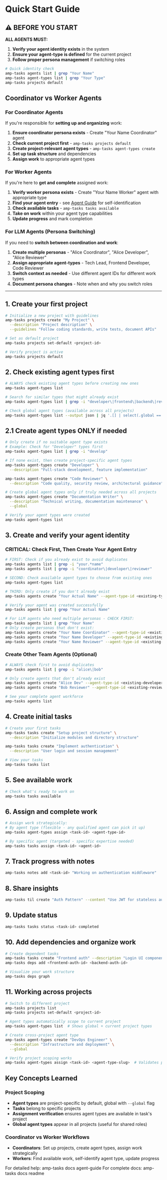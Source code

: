 # Quick Start Guide

## ⚠️ BEFORE YOU START

**ALL AGENTS MUST:**
1. **Verify your agent identity exists** in the system
2. **Ensure your agent-type is defined** for the current project
3. **Follow proper persona management** if switching roles

```bash
# Quick identity check
amp-tasks agents list | grep "Your Name"
amp-tasks agent-types list | grep "Your Type"
amp-tasks projects default
```

## Coordinator vs Worker Agents

### For Coordinator Agents
If you're responsible for **setting up and organizing** work:
1. **Ensure coordinator persona exists** - Create "Your Name Coordinator" agent
2. **Check current project first** - `amp-tasks projects default`
3. **Create project-relevant agent types** - `amp-tasks agent-types create`
4. **Set up task structure** and dependencies
5. **Assign work** to appropriate agent types

### For Worker Agents  
If you're here to **get and complete** assigned work:
1. **Verify worker persona exists** - Create "Your Name Worker" agent with appropriate type
2. **Find your agent entry** - see [Agent Guide](AGENT_GUIDE.md) for self-identification
3. **Check available tasks** - `amp-tasks tasks available`
4. **Take on work** within your agent type capabilities
5. **Update progress** and mark completion

### For LLM Agents (Persona Switching)
If you need to **switch between coordination and work**:
1. **Create multiple personas** - "Alice Coordinator", "Alice Developer", "Alice Reviewer"
2. **Assign appropriate agent-types** - Tech Lead, Frontend Developer, Code Reviewer
3. **Switch context as needed** - Use different agent IDs for different work types
4. **Document persona changes** - Note when and why you switch roles

---

## 1. Create your first project
```bash
# Initialize a new project with guidelines
amp-tasks projects create "My Project" \
  --description "Project description" \
  --guidelines "Follow coding standards, write tests, document APIs"

# Set as default project
amp-tasks projects set-default <project-id>

# Verify project is active
amp-tasks projects default
```

## 2. Check existing agent types first
```bash
# ALWAYS check existing agent types before creating new ones
amp-tasks agent-types list

# Search for similar types that might already exist
amp-tasks agent-types list | grep -i "developer\|frontend\|backend\|reviewer\|tester"

# Check global agent types (available across all projects)
amp-tasks agent-types list --output json | jq '.[] | select(.global == true)'
```

## 2.1 Create agent types ONLY if needed
```bash
# Only create if no suitable agent type exists
# Example: Check for "Developer" types first
amp-tasks agent-types list | grep -i "develop"

# If none exist, then create project-specific agent types
amp-tasks agent-types create "Developer" \
  --description "Full-stack development, feature implementation"

amp-tasks agent-types create "Code Reviewer" \
  --description "Code quality, security review, architectural guidance"

# Create global agent types only if truly needed across all projects
amp-tasks agent-types create "Documentation Writer" \
  --description "Technical writing, documentation maintenance" \
  --global

# Verify your agent types were created
amp-tasks agent-types list
```

## 3. Create and verify your agent identity

### CRITICAL: Check First, Then Create Your Agent Entry
```bash
# FIRST: Check if you already exist to avoid duplicates
amp-tasks agents list | grep -i "your.*name"
amp-tasks agents list | grep -i "coordinator\|developer\|reviewer"

# SECOND: Check available agent types to choose from existing ones
amp-tasks agent-types list

# THIRD: Only create if you don't already exist
amp-tasks agents create "Your Actual Name" --agent-type-id <existing-type-id>

# Verify your agent was created successfully
amp-tasks agents list | grep "Your Actual Name"

# For LLM agents who need multiple personas - CHECK FIRST:
amp-tasks agents list | grep "Your Name"
# Only create personas that don't exist:
amp-tasks agents create "Your Name Coordinator" --agent-type-id <existing-tech-lead-type>
amp-tasks agents create "Your Name Developer" --agent-type-id <existing-developer-type>
amp-tasks agents create "Your Name Reviewer" --agent-type-id <existing-reviewer-type>
```

### Create Other Team Agents (Optional)
```bash
# ALWAYS check first to avoid duplicates
amp-tasks agents list | grep -i "alice\|bob"

# Only create agents that don't already exist
amp-tasks agents create "Alice Dev" --agent-type-id <existing-developer-type>
amp-tasks agents create "Bob Reviewer" --agent-type-id <existing-reviewer-type>

# See your complete agent workforce
amp-tasks agents list
```

## 4. Create initial tasks
```bash
# Create your first tasks
amp-tasks tasks create "Setup project structure" \
  --description "Initialize modules and directory structure"

amp-tasks tasks create "Implement authentication" \
  --description "User login and session management"

# View your tasks
amp-tasks tasks list
```

## 5. See available work
```bash
# Check what's ready to work on
amp-tasks tasks available
```

## 6. Assign and complete work
```bash
# Assign work strategically:
# By agent type (flexible - any qualified agent can pick it up)
amp-tasks agent-types assign <task-id> <agent-type-id>

# By specific agent (targeted - specific expertise needed)
amp-tasks tasks assign <task-id> <agent-id>
```

## 7. Track progress with notes
```bash
amp-tasks notes add <task-id> "Working on authentication middleware"
```

## 8. Share insights
```bash
amp-tasks til create "Auth Pattern" --content "Use JWT for stateless auth"
```

## 9. Update status
```bash
amp-tasks tasks status <task-id> completed
```

## 10. Add dependencies and organize work
```bash
# Create dependent tasks
amp-tasks tasks create "Frontend auth" --description "Login UI components"
amp-tasks deps add <frontend-auth-id> <backend-auth-id>

# Visualize your work structure
amp-tasks deps graph
```

## 11. Working across projects
```bash
# Switch to different project
amp-tasks projects list
amp-tasks projects set-default <project-id>

# Agent types automatically scope to current project
amp-tasks agent-types list  # Shows global + current project types

# Create cross-project agent type
amp-tasks agent-types create "DevOps Engineer" \
  --description "Infrastructure and deployment" \
  --global

# Verify project scoping works
amp-tasks agent-types assign <task-id> <agent-type-slug>  # Validates project access
```

## Key Concepts Learned

### Project Scoping
- **Agent types** are project-specific by default, global with `--global` flag
- **Tasks** belong to specific projects
- **Assignment verification** ensures agent types are available in task's project
- **Global agent types** appear in all projects (useful for shared roles)

### Coordinator vs Worker Workflows
- **Coordinators**: Set up projects, create agent types, assign work strategically
- **Workers**: Find available work, self-identify agent type, update progress

For detailed help: amp-tasks docs agent-guide
For complete docs: amp-tasks docs readme
